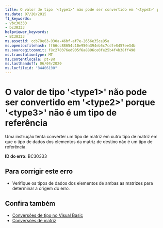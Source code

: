 ```yaml
---
title: O valor de tipo '<type1>' não pode ser convertido em '<type2>' porque '<type3>' não é um tipo de referência
ms.date: 07/20/2015
f1_keywords:
- vbc30333
- bc30333
helpviewer_keywords:
- BC30333
ms.assetid: ccb78e63-030a-46bf-af7e-2656e35ce95a
ms.openlocfilehash: ff66cc88654c10e950a394eb6c7cdfe8457ee34b
ms.sourcegitcommit: f8c270376ed905f6a8896ce0fe25b4f4b38ff498
ms.translationtype: MT
ms.contentlocale: pt-BR
ms.lasthandoff: 06/04/2020
ms.locfileid: "84406100"
---
```

# <a name="value-of-type-type1-cannot-be-converted-to-type2-because-type3-is-not-a-reference-type"></a>O valor de tipo '\<type1>' não pode ser convertido em '\<type2>' porque '\<type3>' não é um tipo de referência
Uma instrução tenta converter um tipo de matriz em outro tipo de matriz em que o tipo de dados dos elementos da matriz de destino não é um tipo de referência.  
  
 **ID do erro:** BC30333  
  
## <a name="to-correct-this-error"></a>Para corrigir este erro  
  
- Verifique os tipos de dados dos elementos de ambas as matrizes para determinar a origem do erro.  
  
## <a name="see-also"></a>Confira também

- [Conversões de tipo no Visual Basic](../programming-guide/language-features/data-types/type-conversions.md)
- [Conversões de matriz](../programming-guide/language-features/data-types/array-conversions.md)
